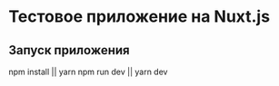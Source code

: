 # Тестовое приложение на Nuxt.js

## Запуск приложения

npm install || yarn
npm run dev || yarn dev

